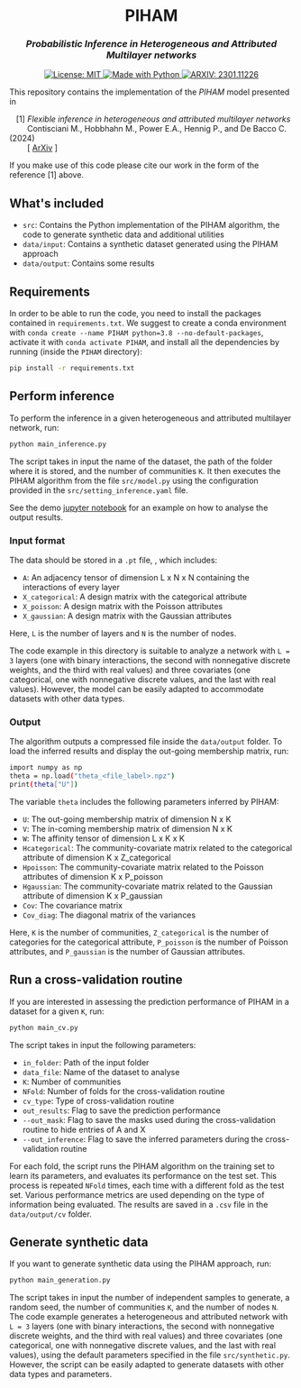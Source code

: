 <h1 align="center">
PIHAM <br/>  
</h1>

<h3 align="center">
<i>Probabilistic Inference in Heterogeneous and Attributed Multilayer networks</i>
</h3>

<p align="center">
<a href="https://github.com/mcontisc/PIHAM/blob/main/LICENSE" target="_blank">
<img alt="License: MIT" src=https://img.shields.io/badge/License-MIT-green>
</a>

<a href="https://www.python.org/" target="_blank">
<img alt="Made with Python" src="https://img.shields.io/badge/made%20with-python-1f425f.svg">
</a>

<a href="https://arxiv.org/abs/2405.20918" target="_blank">
<img alt="ARXIV: 2301.11226" src="https://img.shields.io/badge/arXiv-2405.20918-red.svg">
</a>

</p>

This repository contains the implementation of the <i>PIHAM</i> model presented in 

&nbsp;&nbsp; 
[1] <i> Flexible inference in heterogeneous and attributed multilayer networks</i><br/>
&nbsp;&nbsp;&nbsp;&nbsp;&nbsp;&nbsp;&nbsp; 
Contisciani M., Hobbhahn M., Power E.A., Hennig P., and De Bacco C. (2024)<br/>
&nbsp;&nbsp;&nbsp;&nbsp;&nbsp;&nbsp;&nbsp; 
[
        <a href="https://arxiv.org/abs/2405.20918" target="_blank">ArXiv</a>
]

If you make use of this code please cite our work in the form of the reference [1] above.

<h2> What's included </h2>

- `src`: Contains the Python implementation of the PIHAM algorithm, the code to generate synthetic data and additional utilities
- `data/input`: Contains a synthetic dataset generated using the PIHAM approach
- `data/output`: Contains some results

<h2> Requirements </h2>

In order to be able to run the code, you need to install the packages contained in `requirements.txt`. We suggest to create a conda environment with
`conda create --name PIHAM python=3.8 --no-default-packages`, activate it with `conda activate PIHAM`, and install all the dependencies by running (inside the `PIHAM` directory):

```bash
pip install -r requirements.txt
```

<h2> Perform inference </h2>

To perform the inference in a given heterogeneous and attributed multilayer network, run:

```bash
python main_inference.py
```

The script takes in input the name of the dataset, the path of the folder where it is stored, and the number of communities `K`.
It then executes the PIHAM algorithm from the file `src/model.py` using the configuration provided in the `src/setting_inference.yaml` file.

See the demo [jupyter notebook](http://localhost:8888/notebooks/Projects/SourceTree/_Public/PIHAM/analyse_results.ipynb) for an example on how to analyse the output results.

### Input format
The data should be stored in a `.pt` file, , which includes:

- `A`: An adjacency tensor of dimension L x N x N containing the interactions of every layer
- `X_categorical`: A design matrix with the categorical attribute 
- `X_poisson`: A design matrix with the Poisson attributes
- `X_gaussian`: A design matrix with the Gaussian attributes

Here, `L` is the number of layers and `N` is the number of nodes.

The code example in this directory is suitable to analyze a network with `L = 3` layers (one with binary interactions, 
the second with nonnegative discrete weights, and the third with real values) and three covariates (one categorical, 
one with nonnegative discrete values, and the last with real values). However, the model can be easily adapted to accommodate datasets with other data types.

### Output
The algorithm outputs a compressed file inside the `data/output` folder. To load the inferred results and display the out-going membership matrix, run:

```bash
import numpy as np 
theta = np.load("theta_<file_label>.npz")
print(theta["U"])
```

The variable `theta` includes the following parameters inferred by PIHAM: 

- `U`: The out-going membership matrix of dimension N x K
- `V`: The in-coming membership matrix of dimension N x K
- `W`: The affinity tensor of dimension L x K x K
- `Hcategorical`: The community-covariate matrix related to the categorical attribute of dimension K x Z_categorical
- `Hpoisson`: The community-covariate matrix related to the Poisson attributes of dimension K x P_poisson
- `Hgaussian`: The community-covariate matrix related to the Gaussian attribute of dimension K x P_gaussian
- `Cov`: The covariance matrix
- `Cov_diag`: The diagonal matrix of the variances

Here, `K` is the number of communities, `Z_categorical` is the number of categories for the categorical attribute, `P_poisson` is the number of Poisson attributes, and `P_gaussian` is the number of Gaussian attributes.

<h2> Run a cross-validation routine </h2>

If you are interested in assessing the prediction performance of PIHAM in a dataset for a given `K`, run:

```bash
python main_cv.py
```

The script takes in input the following parameters:

- `in_folder`: Path of the input folder
- `data_file`: Name of the dataset to analyse
- `K`: Number of communities 
- `NFold`: Number of folds for the cross-validation routine
- `cv_type`: Type of cross-validation routine
- `out_results`: Flag to save the prediction performance
- `--out_mask`: Flag to save the masks used during the cross-validation routine to hide entries of A and X
- `--out_inference`: Flag to save the inferred parameters during the cross-validation routine

For each fold, the script runs the PIHAM algorithm on the training set to learn its parameters, 
and evaluates its performance on the test set. This process is repeated `NFold` times, 
each time with a different fold as the test set. Various performance metrics are used depending on the type of information being evaluated. 
The results are saved in a `.csv` file in the `data/output/cv` folder.

<h2> Generate synthetic data </h2>
If you want to generate synthetic data using the PIHAM approach, run:

```bash
python main_generation.py
```

The script takes in input the number of independent samples to generate, a random seed, the number of communities `K`,
and the number of nodes `N`. The code example generates a heterogeneous and attributed network with `L = 3` layers (one with binary interactions, 
the second with nonnegative discrete weights, and the third with real values) and three covariates (one categorical, 
one with nonnegative discrete values, and the last with real values), using the default parameters specified in the file `src/synthetic.py`.
However, the script can be easily adapted to generate datasets with other data types and parameters.

